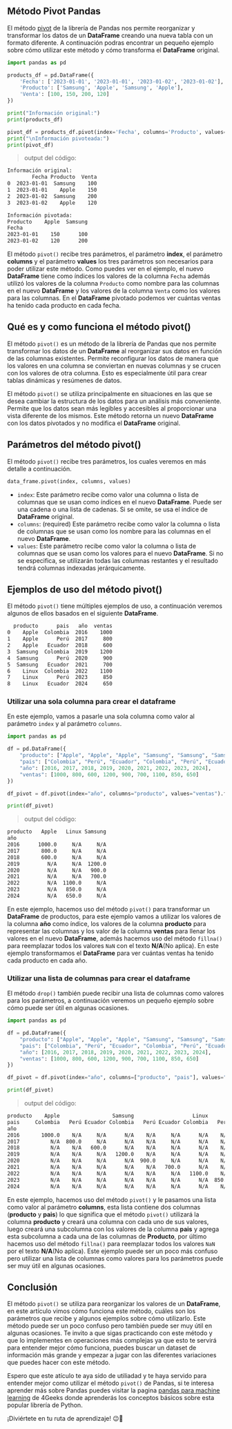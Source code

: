 ## Método Pivot Pandas

El método [pivot](https://pandas.pydata.org/docs/reference/api/pandas.DataFrame.pivot.html) de la librería de Pandas nos permite reorganizar y transformar los datos de un **DataFrame** creando una nueva tabla con un formato diferente. A continuación podras encontrar un pequeño ejemplo sobre cómo utilizar este método y cómo transforma el **DataFrame** original.

```py
import pandas as pd

products_df = pd.DataFrame({
    'Fecha': ['2023-01-01', '2023-01-01', '2023-01-02', '2023-01-02'],
    'Producto': ['Samsung', 'Apple', 'Samsung', 'Apple'],
    'Venta': [100, 150, 200, 120]
})

print("Información original:")
print(products_df)

pivot_df = products_df.pivot(index='Fecha', columns='Producto', values='Venta')
print("\nInformación pivoteada:")
print(pivot_df)
```
> output del código:
```bash
Información original:
        Fecha Producto  Venta
0  2023-01-01  Samsung    100
1  2023-01-01    Apple    150
2  2023-01-02  Samsung    200
3  2023-01-02    Apple    120

Información pivotada:
Producto    Apple  Samsung
Fecha
2023-01-01    150      100
2023-01-02    120      200
```

El método `pivot()` recibe tres parámetros, el parámetro **index**, el parámetro **columns** y el parámetro **values** los tres parámetros son necesarios para poder utilizar este método. Como puedes ver en el ejemplo, el nuevo **DataFrame** tiene como índices los valores de la columna `Fecha` además utilizó los valores de la columna `Producto` como nombre para las columnas en el nuevo **DataFrame** y los valores de la columna `Venta` como los valores para las columnas. En el **DataFrame** pivotado podemos ver cuántas ventas ha tenido cada producto en cada fecha.

## Qué es y como funciona el método pivot()

El método `pivot()` es un método de la librería de Pandas que nos permite transformar los datos de un **DataFrame** al reorganizar sus datos en función de las columnas existentes. Permite reconfigurar los datos de manera que los valores en una columna se conviertan en nuevas columnas y se crucen con los valores de otra columna. Esto es especialmente útil para crear tablas dinámicas y resúmenes de datos.

El método `pivot()` se utiliza principalmente en situaciones en las que se desea cambiar la estructura de los datos para un análisis más conveniente. Permite que los datos sean más legibles y accesibles al proporcionar una vista diferente  de los mismos. Este método retorna un nuevo **DataFrame** con los datos pivotados y no modifica el **DataFrame** original. 

## Parámetros del método pivot()

El método `pivot()` recibe tres parámetros, los cuales veremos en más detalle a continuación.

```py
data_frame.pivot(index, columns, values)
```

- `index`: Este parámetro recibe como valor una columna o lista de columnas que se usan como índices en el nuevo **DataFrame**. Puede ser una cadena o una lista de cadenas. Si se omite, se usa el índice de **DataFrame** original.
- `columns`: (required) Este parámetro recibe como valor la columna o lista de columnas que se usan como los nombre para las columnas en el nuevo **DataFrame**.
- `values`: Este parámetro recibe como valor la columna o lista de columnas que se usan como los valores para el nuevo **DataFrame**. Si no se especifica, se utilizarán todas las columnas restantes y el resultado tendrá columnas indexadas jerárquicamente.

## Ejemplos de uso del método pivot()

El método `pivot()` tiene múltiples ejemplos de uso, a continuación veremos algunos de ellos basados en el siguiente **DataFrame**.

```bash
  producto      pais   año  ventas
0    Apple  Colombia  2016    1000
1    Apple      Perú  2017     800
2    Apple   Ecuador  2018     600
3  Samsung  Colombia  2019    1200
4  Samsung      Perú  2020     900
5  Samsung   Ecuador  2021     700
6    Linux  Colombia  2022    1100
7    Linux      Perú  2023     850
8    Linux   Ecuador  2024     650
```

### Utilizar una sola columna para crear el dataframe

En este ejemplo, vamos a pasarle una sola columna como valor al parámetro `index` y al parámetro `columns`.

```py
import pandas as pd

df = pd.DataFrame({
    "producto": ["Apple", "Apple", "Apple", "Samsung", "Samsung", "Samsung", "Linux", "Linux", "Linux"],
    "pais": ["Colombia", "Perú", "Ecuador", "Colombia", "Perú", "Ecuador", "Colombia", "Perú", "Ecuador"],
    "año": [2016, 2017, 2018, 2019, 2020, 2021, 2022, 2023, 2024],
    "ventas": [1000, 800, 600, 1200, 900, 700, 1100, 850, 650]
})

df_pivot = df.pivot(index="año", columns="producto", values="ventas").fillna("N/A")

print(df_pivot)
```
> output del código:
```bash
producto   Apple   Linux Samsung
año
2016      1000.0     N/A     N/A
2017       800.0     N/A     N/A
2018       600.0     N/A     N/A
2019         N/A     N/A  1200.0
2020         N/A     N/A   900.0
2021         N/A     N/A   700.0
2022         N/A  1100.0     N/A
2023         N/A   850.0     N/A
2024         N/A   650.0     N/A
```

En este ejemplo, hacemos uso del método `pivot()` para transformar un **DataFrame** de productos, para este ejemplo vamos a utilizar los valores de la columna **año** como índice, los valores de la columna **producto** para representar las columnas y los valor de la columna **ventas** para llenar los valores en el nuevo **DataFrame**, además hacemos uso del método `fillna()` para reemplazar todos los valores `NaN` con el texto **N/A**(No aplica). En este ejemplo transformamos el **DataFrame** para ver cuántas ventas ha tenido cada producto en cada año.

### Utilizar una lista de columnas para crear el dataframe

El método `drop()` también puede recibir una lista de columnas como valores para los parámetros, a continuación veremos un pequeño ejemplo sobre cómo puede ser útil en algunas ocasiones.

```py
import pandas as pd

df = pd.DataFrame({
    "producto": ["Apple", "Apple", "Apple", "Samsung", "Samsung", "Samsung", "Linux", "Linux", "Linux"],
    "pais": ["Colombia", "Perú", "Ecuador", "Colombia", "Perú", "Ecuador", "Colombia", "Perú", "Ecuador"],
    "año": [2016, 2017, 2018, 2019, 2020, 2021, 2022, 2023, 2024],
    "ventas": [1000, 800, 600, 1200, 900, 700, 1100, 850, 650]
})

df_pivot = df.pivot(index="año", columns=["producto", "pais"], values="ventas").fillna("N/A")

print(df_pivot)
```
> output del código:
```bash
producto    Apple                 Samsung                   Linux
pais     Colombia   Perú Ecuador Colombia   Perú Ecuador Colombia   Perú Ecuador
año
2016       1000.0    N/A     N/A      N/A    N/A     N/A      N/A    N/A     N/A
2017          N/A  800.0     N/A      N/A    N/A     N/A      N/A    N/A     N/A
2018          N/A    N/A   600.0      N/A    N/A     N/A      N/A    N/A     N/A
2019          N/A    N/A     N/A   1200.0    N/A     N/A      N/A    N/A     N/A
2020          N/A    N/A     N/A      N/A  900.0     N/A      N/A    N/A     N/A
2021          N/A    N/A     N/A      N/A    N/A   700.0      N/A    N/A     N/A
2022          N/A    N/A     N/A      N/A    N/A     N/A   1100.0    N/A     N/A
2023          N/A    N/A     N/A      N/A    N/A     N/A      N/A  850.0     N/A
2024          N/A    N/A     N/A      N/A    N/A     N/A      N/A    N/A   650.0
```

En este ejemplo, hacemos uso del método `pivot()` y le pasamos una lista como valor al parámetro **columns**, esta lista contiene dos columnas (**producto** y **pais**) lo que significa que el método `pivot()` utilizará la columna **producto** y creará una columna con cada uno de sus valores, luego creará una subcolumna con los valores de la columna **pais** y agrega esta subcolumna a cada una de las columnas de **Producto**, por último hacemos uso del método `fillna()` para reemplazar todos los valores `NaN` por el texto **N/A**(No aplica). Este ejemplo puede ser un poco más confuso pero utilizar una lista de columnas como valores para los parámetros puede ser muy útil en algunas ocasiones.

## Conclusión

El método `pivot()` se utiliza para reorganizar los valores de un **DataFrame**, en este artículo vimos cómo funciona este método, cuáles son los parámetros que recibe y algunos ejemplos sobre cómo utilizarlo. Este método puede ser un poco confuso pero también puede ser muy útil en algunas ocasiones. Te invito a que sigas practicando con este método y que lo implementes en operaciones más complejas ya que esto te servirá para entender mejor cómo funciona, puedes buscar un dataset de información más grande y empezar a jugar con las diferentes variaciones que puedes hacer con este método.

Espero que este atículo te aya sido de utiliadad y te haya servido para entender mejor como utilizar el método `pivot()` de Pandas, si te interesa aprender más sobre Pandas puedes visitar la pagina [pandas para machine learning](https://4geeks.com/es/interactive-exercise/tutorial-pandas-para-machine-learning) de 4Geeks donde aprenderás los conceptos básicos sobre esta popular librería de Python.

¡Diviértete en tu ruta de aprendizaje! 😉👋
